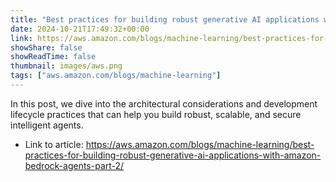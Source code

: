 ```yaml
---
title: "Best practices for building robust generative AI applications with Amazon Bedrock Agents – Part 2"
date: 2024-10-21T17:49:32+00:00
link: https://aws.amazon.com/blogs/machine-learning/best-practices-for-building-robust-generative-ai-applications-with-amazon-bedrock-agents-part-2/
showShare: false
showReadTime: false
thumbnail: images/aws.png
tags: ["aws.amazon.com/blogs/machine-learning"]
---
```

In this post, we dive into the architectural considerations and development lifecycle practices that can help you build robust, scalable, and secure intelligent agents.

- Link to article: https://aws.amazon.com/blogs/machine-learning/best-practices-for-building-robust-generative-ai-applications-with-amazon-bedrock-agents-part-2/